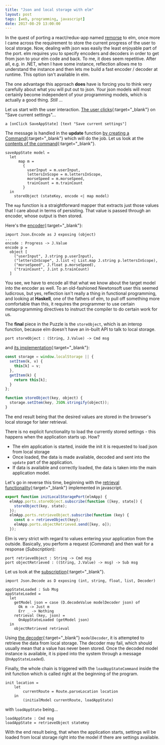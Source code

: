 ```yaml
---
title: "Json and local storage with elm"
layout: post
tags: [web, programming, javascript]
date: 2017-08-29 13:00:00
---
```



In the quest of porting a react/redux-app named [remorse][1] to elm, once more I came across the requirement to store the current progress of the user to local storage.
Now, dealing with json was easily the least enjoyable part of the port. elm requires you to specify encoders and decoders in order to get from json to your elm code and back.
To me, it does seem repetitive. After all, e.g. in .NET, when I have some instance, reflection allows me to understand the instance and then lets me build a fast encoder / decoder at runtime.
This option isn't available in elm.

The one advantage this approach __does__ have is forcing you to think very carefully about what you will put out to json. Your json models will most certainly become independent of your programming models, which is actually a good thing. _Still_ ...

Let us start with the user interaction. [The user clicks][2]{:target="_blank"} on "Save current settings"...

```
a [onClick SaveAppState] [text "Save current settings"]
```

The message is handled in the __update__ function [by creating a Command][3]{:target="_blank"} which will do the job. Let us look at the [contents of the command][4]{:target="_blank"}.

```
saveAppState model = 
  let
      map m = 
        {
          userInput = m.userInput,
          lettersInScope = m.lettersInScope,
          morseSpeed = m.morseSpeed,
          trainCount = m.trainCount
        } 
  in
    storeObject (stateKey, encode <| map model)
```

The `map` function is a straightforward mapper that extracts just those values that I care about in terms of persisting. That value is passed through an encoder, whose output is then stored.

Here's the [encoder][5]{:target="_blank"}:

```
import Json.Encode as J exposing (object)
...
encode : Progress -> J.Value
encode p =
  object [
    ("userInput", J.string p.userInput),
    ("lettersInScope", J.list <| List.map J.string p.lettersInScope),
    ("morseSpeed", J.float p.morseSpeed),
    ("trainCount", J.int p.trainCount)    
  ]
```

You see, we have to encode all that what we know about the target model into the encoder as well. To an old-fashioned Newtonsoft user this seemed ludicrous, but yes, reflection isn't really a thing in functional programming, and looking at __Haskell__, one of the fathers of elm, to pull off something more comfortable than this, it requires the programmer to use certain metaprogramming directives to instruct the compiler to do certain work for us.

The __final__ piece in the Puzzle is the `storeObject`, which is an interop function, because elm doesn't have an in-built API to talk to local storage.

```
port storeObject : (String, J.Value) -> Cmd msg
```

and [its implementation][6]{:target="_blank"}:

```javascript
const storage = window.localStorage || {
  setItem(k, v) {
    this[k] = v;
  },
  getItem(k) {
    return this[k];
  }
};

function storeObject(key, object) {
  storage.setItem(key, JSON.stringify(object));
}
```
The end result being that the desired values are stored in the browser's local storage for later retrieval.

There is no explicit functionality to load the currently stored settings - this happens when the application starts up. How?

* The elm application is started, inside the init it is requested to load json from local storage
* Once loaded, the data is made available, decoded and sent into the `update` part of the application.
* If data is available and correctly loaded, the data is taken into the main application model.

Let's go in reverse this time, beginning with the [retrieval functionality][7]{:target="_blank"} implemented in javascript.

```javascript
export function initLocalStoragePort(elmApp) {
  elmApp.ports.storeObject.subscribe(function ([key, state]) {
    storeObject(key, state);
  });
  elmApp.ports.retrieveObject.subscribe(function (key) {
    const o = retrieveObject(key);
    elmApp.ports.objectRetrieved.send([key, o]);
  });
```

Elm is very strict with regard to values entering your application from the outside. Basically, you perform a request (_Command_) and then wait for a response (_Subscription_):

```
port retrieveObject : String -> Cmd msg
port objectRetrieved : ((String, J.Value) -> msg) -> Sub msg
```

Let us look at the [subscription][8]{:target="_blank"}.

```
import Json.Decode as D exposing (int, string, float, list, Decoder)

appStateLoaded : Sub Msg
appStateLoaded =
  let
    getModel json = case (D.decodeValue modelDecoder json) of
      Ok m -> Just m
      Err _ -> Nothing
    retrieval (key, json) =
      OnAppStateLoaded (getModel json)
  in
    objectRetrieved retrieval
```

Using [the decoder][9]{:target="_blank"} `modelDecoder`, it is attempted to retrieve the data from local storage. The decoder
may fail, which should usually mean that a value has never been stored. Once the decoded model instance is available, it is piped into the system through a message (`OnAppStateLoaded`).

Finally, the whole chain is triggered with the `loadAppStateCommand` inside the init function which is called right at the beginning
of the program.

```
init location =
    let
        currentRoute = Route.parseLocation location
    in
        (initialModel currentRoute, loadAppState)
```

with `loadAppState` being...

```
loadAppState : Cmd msg
loadAppState = retrieveObject stateKey  
```

With the end result being, that when the application starts, settings will be loaded from local storage right into the model if there are settings available.



[1]: http://realfiction.net/remorse
[2]: https://github.com/flq/elmorse/blob/8db340ed97ffe00ae075d7cca4236962b8336570/src/Navigation/View.elm#L25-L27
[3]: https://github.com/flq/elmorse/blob/8db340ed97ffe00ae075d7cca4236962b8336570/src/Update.elm#L33-L34
[4]: https://github.com/flq/elmorse/blob/8db340ed97ffe00ae075d7cca4236962b8336570/src/StateStorage.elm#L42-L52
[5]: https://github.com/flq/elmorse/blob/8db340ed97ffe00ae075d7cca4236962b8336570/src/StateStorage.elm#L54-L61
[6]: https://github.com/flq/elmorse/blob/8db340ed97ffe00ae075d7cca4236962b8336570/src/localStoragePort.js#L21-L23

[7]: https://github.com/flq/elmorse/blob/8db340ed97ffe00ae075d7cca4236962b8336570/src/localStoragePort.js#L10-L17
[8]: https://github.com/flq/elmorse/blob/8db340ed97ffe00ae075d7cca4236962b8336570/src/StateStorage.elm#L18-L26
[9]: https://github.com/flq/elmorse/blob/8db340ed97ffe00ae075d7cca4236962b8336570/src/StateStorage.elm#L64-L69
